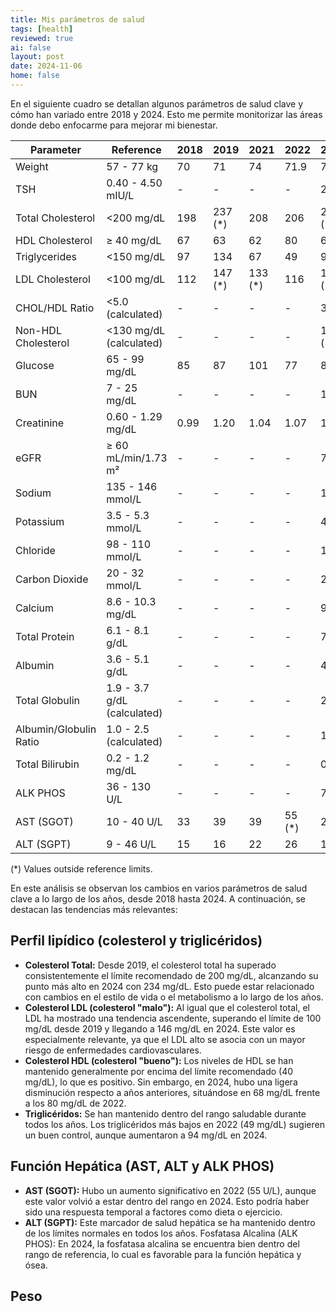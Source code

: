 ```yaml
---
title: Mis parámetros de salud
tags: [health]  
reviewed: true  
ai: false
layout: post
date: 2024-11-06
home: false
---
```

En el siguiente cuadro se detallan algunos parámetros de salud clave y cómo han variado entre 2018 y 2024. Esto me permite monitorizar las áreas donde debo enfocarme para mejorar mi bienestar.

| **Parameter**             | **Reference**              | **2018** | **2019** | **2021** | **2022** | **2024** |
|---------------------------|----------------------------|----------|----------|----------|----------|----------|
| Weight                    | 57 - 77 kg                 | 70       | 71       | 74       | 71.9     | 74       |
| TSH                       | 0.40 - 4.50 mIU/L          | -        | -        | -        | -        | 2.27     |
| Total Cholesterol         | <200 mg/dL                 | 198      | 237 (*)  | 208      | 206      | 234 (*)  |
| HDL Cholesterol           | ≥ 40 mg/dL                 | 67       | 63       | 62       | 80       | 68       |
| Triglycerides             | <150 mg/dL                 | 97       | 134      | 67       | 49       | 94       |
| LDL Cholesterol           | <100 mg/dL                 | 112      | 147 (*)  | 133 (*)  | 116      | 146 (*)  |
| CHOL/HDL Ratio            | <5.0 (calculated)          | -        | -        | -        | -        | 3.4      |
| Non-HDL Cholesterol       | <130 mg/dL (calculated)    | -        | -        | -        | -        | 166 (*)  |
| Glucose                   | 65 - 99 mg/dL              | 85       | 87       | 101      | 77       | 85       |
| BUN                       | 7 - 25 mg/dL               | -        | -        | -        | -        | 18       |
| Creatinine                | 0.60 - 1.29 mg/dL          | 0.99     | 1.20     | 1.04     | 1.07     | 1.18     |
| eGFR                      | ≥ 60 mL/min/1.73 m²        | -        | -        | -        | -        | 77       |
| Sodium                    | 135 - 146 mmol/L           | -        | -        | -        | -        | 138      |
| Potassium                 | 3.5 - 5.3 mmol/L           | -        | -        | -        | -        | 4.4      |
| Chloride                  | 98 - 110 mmol/L            | -        | -        | -        | -        | 104      |
| Carbon Dioxide            | 20 - 32 mmol/L             | -        | -        | -        | -        | 23       |
| Calcium                   | 8.6 - 10.3 mg/dL           | -        | -        | -        | -        | 9.8      |
| Total Protein             | 6.1 - 8.1 g/dL             | -        | -        | -        | -        | 7.6      |
| Albumin                   | 3.6 - 5.1 g/dL             | -        | -        | -        | -        | 4.8      |
| Total Globulin            | 1.9 - 3.7 g/dL (calculated)| -        | -        | -        | -        | 2.8      |
| Albumin/Globulin Ratio    | 1.0 - 2.5 (calculated)     | -        | -        | -        | -        | 1.7      |
| Total Bilirubin           | 0.2 - 1.2 mg/dL            | -        | -        | -        | -        | 0.5      |
| ALK PHOS                  | 36 - 130 U/L               | -        | -        | -        | -        | 72       |
| AST (SGOT)                | 10 - 40 U/L                | 33       | 39       | 39       | 55 (*)   | 22       |
| ALT (SGPT)                | 9 - 46 U/L                 | 15       | 16       | 22       | 26       | 12       |

(*) Values outside reference limits.

En este análisis se observan los cambios en varios parámetros de salud clave a lo largo de los años, desde 2018 hasta 2024. A continuación, se destacan las tendencias más relevantes:

## Perfil lipídico (colesterol y triglicéridos)

- **Colesterol Total:** Desde 2019, el colesterol total ha superado consistentemente el límite recomendado de 200 mg/dL, alcanzando su punto más alto en 2024 con 234 mg/dL. Esto puede estar relacionado con cambios en el estilo de vida o el metabolismo a lo largo de los años.
- **Colesterol LDL (colesterol "malo"):** Al igual que el colesterol total, el LDL ha mostrado una tendencia ascendente, superando el límite de 100 mg/dL desde 2019 y llegando a 146 mg/dL en 2024. Este valor es especialmente relevante, ya que el LDL alto se asocia con un mayor riesgo de enfermedades cardiovasculares.
- **Colesterol HDL (colesterol "bueno"):** Los niveles de HDL se han mantenido generalmente por encima del límite recomendado (40 mg/dL), lo que es positivo. Sin embargo, en 2024, hubo una ligera disminución respecto a años anteriores, situándose en 68 mg/dL frente a los 80 mg/dL de 2022.
- **Triglicéridos:** Se han mantenido dentro del rango saludable durante todos los años. Los triglicéridos más bajos en 2022 (49 mg/dL) sugieren un buen control, aunque aumentaron a 94 mg/dL en 2024.

## Función Hepática (AST, ALT y ALK PHOS)
- **AST (SGOT):** Hubo un aumento significativo en 2022 (55 U/L), aunque este valor volvió a estar dentro del rango en 2024. Esto podría haber sido una respuesta temporal a factores como dieta o ejercicio.
- **ALT (SGPT):** Este marcador de salud hepática se ha mantenido dentro de los límites normales en todos los años.
  Fosfatasa Alcalina (ALK PHOS): En 2024, la fosfatasa alcalina se encuentra bien dentro del rango de referencia, lo cual es favorable para la función hepática y ósea.

## Peso